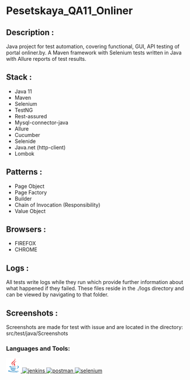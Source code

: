 # Pesetskaya_QA11_Onliner


## Description :
Java project for test automation, covering functional, GUI, API testing of portal onliner.by.
A Maven framework with Selenium tests written in Java with Allure reports of test results.

## Stack :
- Java 11
- Maven
- Selenium
- TestNG
- Rest-assured
- Mysql-connector-java
- Allure
- Cucumber
- Selenide
- Java.net (http-client)
- Lombok

## Patterns :
- Page Object
- Page Factory
- Builder
- Chain of Invocation (Responsibility)
- Value Object

## Browsers :
- FIREFOX
- CHROME

## Logs :
All tests write logs while they run which provide further information about what happened if they failed. These files reside in the ./logs directory and can be viewed by navigating to that folder.

## Screenshots :
Screenshots are made for test with issue and are located in the directory: src/test/java/Screenshots

<h3 align="left">Languages and Tools:</h3>
<p align="left"> <a href="https://www.java.com" target="_blank" rel="noreferrer"> <img src="https://raw.githubusercontent.com/devicons/devicon/master/icons/java/java-original.svg" alt="java" width="40" height="40"/> </a> <a href="https://www.jenkins.io" target="_blank" rel="noreferrer"> <img src="https://www.vectorlogo.zone/logos/jenkins/jenkins-icon.svg" alt="jenkins" width="40" height="40"/> </a> <a href="https://postman.com" target="_blank" rel="noreferrer"> <img src="https://www.vectorlogo.zone/logos/getpostman/getpostman-icon.svg" alt="postman" width="40" height="40"/> </a> <a href="https://www.selenium.dev" target="_blank" rel="noreferrer"> <img src="https://raw.githubusercontent.com/detain/svg-logos/780f25886640cef088af994181646db2f6b1a3f8/svg/selenium-logo.svg" alt="selenium" width="40" height="40"/> </a> </p>

